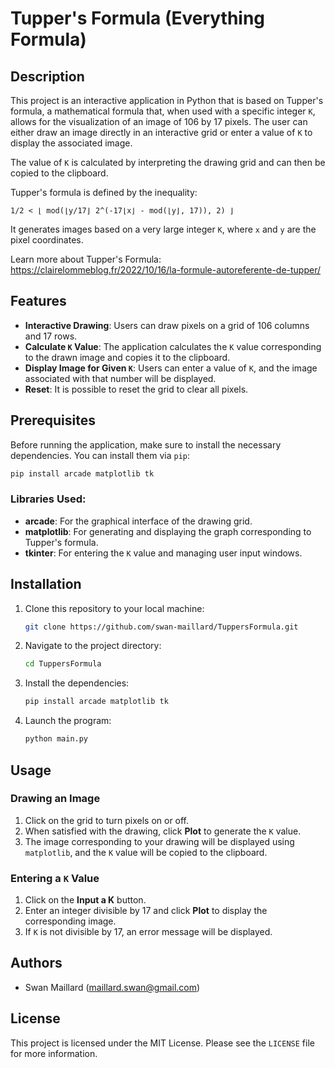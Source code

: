 # Tupper's Formula (Everything Formula)

## Description

This project is an interactive application in Python that is based on Tupper's formula, a mathematical formula that, when used with a specific integer `K`, allows for the visualization of an image of 106 by 17 pixels. The user can either draw an image directly in an interactive grid or enter a value of `K` to display the associated image.

The value of `K` is calculated by interpreting the drawing grid and can then be copied to the clipboard.

Tupper's formula is defined by the inequality:

```
1/2 < ⌊ mod(⌊y/17⌋ 2^(-17⌊x⌋ - mod(⌊y⌋, 17)), 2) ⌋
```

It generates images based on a very large integer `K`, where `x` and `y` are the pixel coordinates.

Learn more about Tupper's Formula: https://clairelommeblog.fr/2022/10/16/la-formule-autoreferente-de-tupper/

## Features

- **Interactive Drawing**: Users can draw pixels on a grid of 106 columns and 17 rows.
- **Calculate `K` Value**: The application calculates the `K` value corresponding to the drawn image and copies it to the clipboard.
- **Display Image for Given `K`**: Users can enter a value of `K`, and the image associated with that number will be displayed.
- **Reset**: It is possible to reset the grid to clear all pixels.

## Prerequisites

Before running the application, make sure to install the necessary dependencies. You can install them via `pip`:

```bash
pip install arcade matplotlib tk
```

### Libraries Used:
- **arcade**: For the graphical interface of the drawing grid.
- **matplotlib**: For generating and displaying the graph corresponding to Tupper's formula.
- **tkinter**: For entering the `K` value and managing user input windows.

## Installation

1. Clone this repository to your local machine:
   ```bash
   git clone https://github.com/swan-maillard/TuppersFormula.git
   ```

2. Navigate to the project directory:
   ```bash
   cd TuppersFormula
   ```

3. Install the dependencies:
   ```bash
   pip install arcade matplotlib tk
   ```

4. Launch the program:
   ```bash
   python main.py
   ```

## Usage

### Drawing an Image

1. Click on the grid to turn pixels on or off.
2. When satisfied with the drawing, click **Plot** to generate the `K` value.
3. The image corresponding to your drawing will be displayed using `matplotlib`, and the `K` value will be copied to the clipboard.

### Entering a `K` Value

1. Click on the **Input a K** button.
2. Enter an integer divisible by 17 and click **Plot** to display the corresponding image.
3. If `K` is not divisible by 17, an error message will be displayed.

## Authors

- Swan Maillard (maillard.swan@gmail.com)

## License

This project is licensed under the MIT License. Please see the `LICENSE` file for more information.
